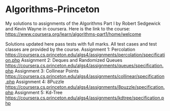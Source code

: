 # Algorithms-Princeton

My solutions to assignments of the Algorithms Part I by Robert Sedgewick and Kevin Wayne in coursera. Here is the link to the course: https://www.coursera.org/learn/algorithms-part1/home/welcome 

Solutions updated here pass tests with full marks. All test cases and test classes are provided by the course.
Assignment 1: Percolation https://coursera.cs.princeton.edu/algs4/assignments/percolation/specification.php
Assignment 2: Deques and Randomized Queues https://coursera.cs.princeton.edu/algs4/assignments/queues/specification.php
Assignment 3: Collinear Points https://coursera.cs.princeton.edu/algs4/assignments/collinear/specification.php
Assignment 4: 8Puzzle https://coursera.cs.princeton.edu/algs4/assignments/8puzzle/specification.php
Assignment 5: Kd-Tree https://coursera.cs.princeton.edu/algs4/assignments/kdtree/specification.php
